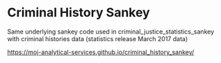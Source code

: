 # Criminal History Sankey
Same underlying sankey code used in criminal_justice_statistics_sankey with criminal histories data (statistics release March 2017 data)

https://moj-analytical-services.github.io/criminal_history_sankey/
